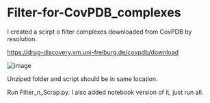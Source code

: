 # Filter-for-CovPDB_complexes
I created a scirpt o filter complexes downloaded from CovPDB by resolution. 

https://drug-discovery.vm.uni-freiburg.de/covpdb/download

![image](https://github.com/sealab-admin/Diger/assets/119742567/54fb74e8-0ce8-4ecb-977a-4af96d2d15f1)

Unziped folder and script should be in same location.

Run Filter_n_Scrap.py.
I also added notebook version of it, just run all. 
